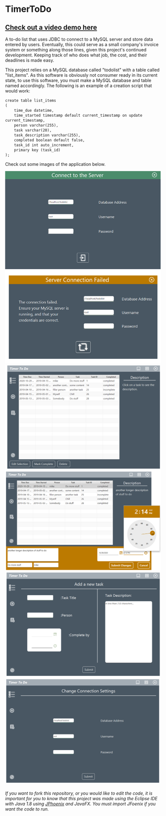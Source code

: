 # TimerToDo

## [Check out a video demo here](https://youtu.be/OVsIRyGBInU)

A to-do list that uses JDBC to connect to a MySQL server and store data entered by users. Eventually, this could serve as a small company's invoice system or something along those lines, given this project's continued development. Keeping track of who does what job, the cost, and their deadlines is made easy. 

This project relies on a MySQL database called "todolist" with a table called "list_items". As this software is obviously not consumer ready in its current state, to use this software, you must make a MySQL database and table named accordingly. The following is an example of a creation script that would work:

```
create table list_items
(
	time_due datetime, 
	time_started timestamp default current_timestamp on update current_timestamp, 
	person varchar(255), 
	task varchar(20), 
	task_description varchar(255),
	completed boolean default false, 
	task_id int auto_increment,
	primary key (task_id)
);
```

Check out some images of the application below.

![](demoImages/Demo1.png)
![](demoImages/Demo2.png)
![](demoImages/Demo3.png)
![](demoImages/Demo4.png)
![](demoImages/Demo5.png)
![](demoImages/Demo6.png)


###### If you want to fork this repository, or you would like to edit the code, it is important for you to know that this project was made using the Eclipse IDE with Java 1.8 using [JPhoenix](https://github.com/jfoenixadmin/JFoenix) and JavaFX. You must import JFoenix if you want the code to run.
